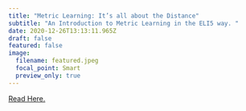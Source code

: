 ```yaml
---
title: "Metric Learning: It’s all about the Distance"
subtitle: "An Introduction to Metric Learning in the ELI5 way. "
date: 2020-12-26T13:13:11.965Z
draft: false
featured: false
image:
  filename: featured.jpeg
  focal_point: Smart
  preview_only: true
---
```

[Read Here. ](https://medium.com/vlgiitr/metric-learning-its-all-about-the-distance-143a199ab7a5)
